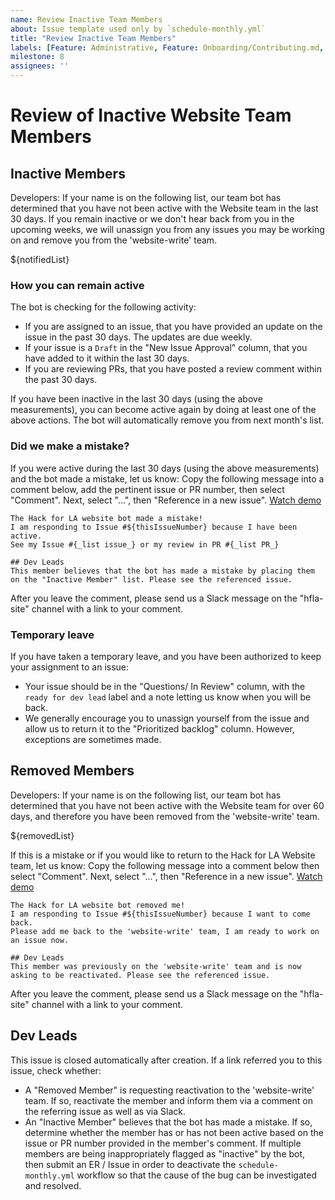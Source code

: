 ```yaml
---
name: Review Inactive Team Members
about: Issue template used only by `schedule-monthly.yml`
title: "Review Inactive Team Members"
labels: [Feature: Administrative, Feature: Onboarding/Contributing.md, role: dev leads, Complexity: Small, Size: 0.5pt]
milestone: 8
assignees: ''
---
```


<!--
Note: This template is only for use by the `schedule-monthly.yml` workflow.
--> 

# Review of Inactive Website Team Members
## Inactive Members
Developers: If your name is on the following list, our team bot has determined that you have not been active with the Website team in the last 30 days. If you remain inactive or we don't hear back from you in the upcoming weeks, we will unassign you from any issues you may be working on and remove you from the 'website-write' team.  

${notifiedList}  

### How you can remain active
The bot is checking for the following activity:
- If you are assigned to an issue, that you have provided an update on the issue in the past 30 days. The updates are due weekly.
- If your issue is a `Draft` in the "New Issue Approval" column, that you have added to it within the last 30 days.
- If you are reviewing PRs, that you have posted a review comment within the past 30 days.

If you have been inactive in the last 30 days (using the above measurements), you can become active again by doing at least one of the above actions. The bot will automatically remove you from next month's list.  

### Did we make a mistake?
If you were active during the last 30 days (using the above measurements) and the bot made a mistake, let us know: Copy the following message into a comment below, add the pertinent issue or PR number, then select "Comment". Next, select "...", then "Reference in a new issue".  [Watch demo](https://github.com/t-will-gillis/website/assets/40799239/59d45792-6950-46f0-a310-7c1ecd0c87be)
```
The Hack for LA website bot made a mistake!
I am responding to Issue #${thisIssueNumber} because I have been active.
See my Issue #{_list issue_} or my review in PR #{_list PR_}

## Dev Leads
This member believes that the bot has made a mistake by placing them on the "Inactive Member" list. Please see the referenced issue.

```
After you leave the comment, please send us a Slack message on the "hfla-site" channel with a link to your comment.  

### Temporary leave
If you have taken a temporary leave, and you have been authorized to keep your assignment to an issue:  
- Your issue should be in the "Questions/ In Review" column, with the `ready for dev lead` label and a note letting us know when you will be back.
- We generally encourage you to unassign yourself from the issue and allow us to return it to the "Prioritized backlog" column. However, exceptions are sometimes made.
  
## Removed Members
Developers: If your name is on the following list, our team bot has determined that you have not been active with the Website team for over 60 days, and therefore you have been removed from the 'website-write' team.  

${removedList}  

If this is a mistake or if you would like to return to the Hack for LA Website team, let us know: Copy the following message into a comment below then select "Comment". Next, select "...", then "Reference in a new issue".  [Watch demo](https://github.com/t-will-gillis/website/assets/40799239/59d45792-6950-46f0-a310-7c1ecd0c87be)
```
The Hack for LA website bot removed me!
I am responding to Issue #${thisIssueNumber} because I want to come back.
Please add me back to the 'website-write' team, I am ready to work on an issue now.

## Dev Leads
This member was previously on the 'website-write' team and is now asking to be reactivated. Please see the referenced issue.

```
After you leave the comment, please send us a Slack message on the "hfla-site" channel with a link to your comment.  

## Dev Leads
This issue is closed automatically after creation. If a link referred you to this issue, check whether: 
- A "Removed Member" is requesting reactivation to the 'website-write' team. If so, reactivate the member and inform them via a comment on the referring issue as well as via Slack.
- An "Inactive Member" believes that the bot has made a mistake. If so, determine whether the member has or has not been active based on the issue or PR number provided in the member's comment. If multiple members are being inappropriately flagged as "inactive" by the bot, then submit an ER / Issue in order to deactivate the `schedule-monthly.yml` workflow so that the cause of the bug can be investigated and resolved. 
